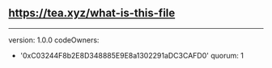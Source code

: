 ## https://tea.xyz/what-is-this-file
---
version: 1.0.0
codeOwners:
  - '0xC03244F8b2E8D348885E9E8a1302291aDC3CAFD0'
quorum: 1
